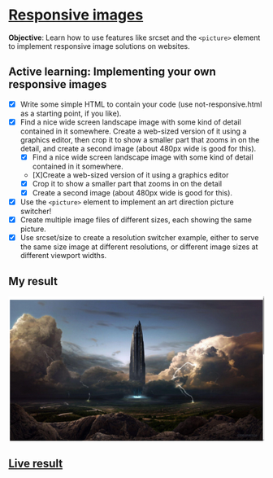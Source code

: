 # [Responsive images](https://developer.mozilla.org/en-US/docs/Learn/HTML/Multimedia_and_embedding/Responsive_images)

__Objective__:  Learn how to use features like srcset and the `<picture>` element to implement responsive image solutions on websites.

## Active learning: Implementing your own responsive images

- [x] Write some simple HTML to contain your code (use not-responsive.html as a starting point, if you like).
- [x] Find a nice wide screen landscape image with some kind of detail contained in it somewhere. Create a web-sized version of it using a graphics editor, then crop it to show a smaller part that zooms in on the detail, and create a second image (about 480px wide is good for this).
  - [x] Find a nice wide screen landscape image with some kind of detail contained in it somewhere.
  - [X]Create a web-sized version of it using a graphics editor
  - [x] Crop it to show a smaller part that zooms in on the detail
  - [x] Create a second image (about 480px wide is good for this).
- [x] Use the `<picture>` element to implement an art direction picture switcher!
- [x] Create multiple image files of different sizes, each showing the same picture.
- [x] Use srcset/size to create a resolution switcher example, either to serve the same size image at different resolutions, or different image sizes at different viewport widths.

## My result

![My result of responsive-images project](imgs\responsive_images-result1.png)

## [Live result](https://goodalex223.github.io/MDN/responsive_images/index.html)
